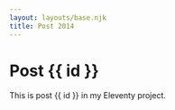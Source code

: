```yaml
---
layout: layouts/base.njk
title: Post 2014
---
```


# Post {{ id }}

This is post {{ id }} in my Eleventy project.
